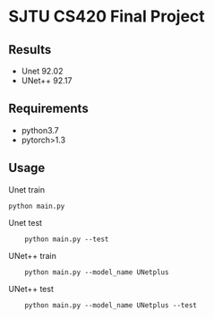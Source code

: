 SJTU CS420 Final Project
================
Results
-------------------
* Unet 92.02
* UNet++ 92.17

Requirements
-------------
* python3.7
* pytorch>1.3


Usage
-------------
Unet train

    python main.py
Unet test

        python main.py --test
UNet++ train
        
        python main.py --model_name UNetplus
UNet++ test

        python main.py --model_name UNetplus --test
